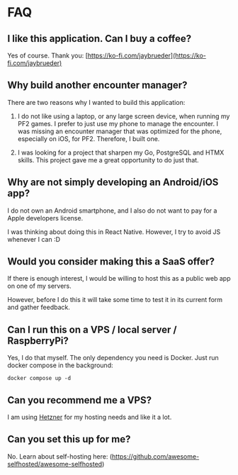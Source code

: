 # FAQ

## I like this application. Can I buy a coffee?

Yes of course. Thank you: [https://ko-fi.com/jaybrueder](https://ko-fi.com/jaybrueder)

## Why build another encounter manager?

There are two reasons why I wanted to build this application:

1. I do not like using a laptop, or any large screen device, when running my PF2 games. I prefer to just use my phone to manage the encounter. I was missing an encounter manager that was optimized for the phone, especially on iOS, for PF2. Therefore, I built one.

2. I was looking for a project that sharpen my Go, PostgreSQL and HTMX skills. This project gave me a great opportunity to do just that.

## Why are not simply developing an Android/iOS app?

I do not own an Android smartphone, and I also do not want to pay for a Apple developers license.

I was thinking about doing this in React Native. However, I try to avoid JS whenever I can :D

## Would you consider making this a SaaS offer?

If there is enough interest, I would be willing to host this as a public web app on one of my servers.

However, before I do this it will take some time to test it in its current form and gather feedback.

## Can I run this on a VPS / local server / RaspberryPi?

Yes, I do that myself. The only dependency you need is Docker. Just run docker compose in the background:

```shell
docker compose up -d
```

## Can you recommend me a VPS?

I am using [Hetzner](https://www.hetzner.com/) for my hosting needs and like it a lot.

## Can you set this up for me?

No. Learn about self-hosting here: (https://github.com/awesome-selfhosted/awesome-selfhosted)
